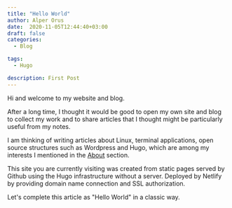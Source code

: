 ```yaml
---
title: "Hello World"
author: Alper Orus
date:  2020-11-05T12:44:40+03:00
draft: false
categories:
  - Blog

tags:
  - Hugo

description: First Post
---
```


Hi and welcome to my website and blog.

After a long time, I thought it would be good to open my own site and blog to collect my work and to share articles that I thought might be particularly useful from my notes.

I am thinking of writing articles about Linux, terminal applications, open source structures such as Wordpress and Hugo, which are among my interests I mentioned in the [About](/about) section.

This site you are currently visiting was created from static pages served by Github using the Hugo infrastructure without a server. Deployed by Netlify by providing domain name connection and SSL authorization.

Let's complete this article as "Hello World" in a classic way.
